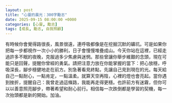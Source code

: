 ```yaml
---
layout: post
title: "心靈的晨光：300字勵志"
date: 2025-09-15 08:00:00 +0000
categories: [心靈, 勵志]
tags: [成長, 勵志, 自我照顧]
---
```


有時候你會覺得路很長，風景很遠，連呼吸都像是在挖掘沉默的礦坑。可是如果你把每一步都視作一次小小的勝利，日子會慢慢堆疊成山。今天你站在這裡，已經走過許多不眠的夜晚，克服過多少焦慮與迷惘。那些曾讓你舉步維艱的念頭，現在可能只是回聲，提醒你曾經的勇氣。請把注意力放在你能掌握的當下：把心放穩，呼吸深長，腳步穩健地走在前方。別急著看見終點，先讓自己見到現在的光。每天給自己一點耐心，一點肯定，一點溫柔。就算天空再陰，心裡的燈也會亮起。當你遇到挫折，提醒自己：我曾走過這條路，我能再走得更穩。也許前方有迷霧，但你可以以善意照亮腳步，帶著希望和耐心前行。相信每一次跌倒都是學習的契機，每一次抬頭都是新的開始。加油。